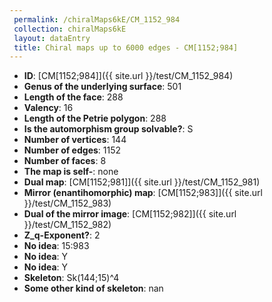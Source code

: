 ```yaml
--- 
 permalink: /chiralMaps6kE/CM_1152_984 
 collection: chiralMaps6kE
 layout: dataEntry
 title: Chiral maps up to 6000 edges - CM[1152;984]
---
```


- **ID**: [CM[1152;984]]({{ site.url }}/test/CM_1152_984)
- **Genus of the underlying surface**: 501
- **Length of the face**: 288
- **Valency**: 16
- **Length of the Petrie polygon**: 288
- **Is the automorphism group solvable?**: S
- **Number of vertices**: 144
- **Number of edges**: 1152
- **Number of faces**: 8
- **The map is self-**: none
- **Dual map**: [CM[1152;981]]({{ site.url }}/test/CM_1152_981)
- **Mirror (enantihomorphic) map**: [CM[1152;983]]({{ site.url }}/test/CM_1152_983)
- **Dual of the mirror image**: [CM[1152;982]]({{ site.url }}/test/CM_1152_982)
- **Z_q-Exponent?**: 2
- **No idea**:  15:983
- **No idea**: Y
- **No idea**: Y
- **Skeleton**: Sk(144;15)^4
- **Some other kind of skeleton**: nan
